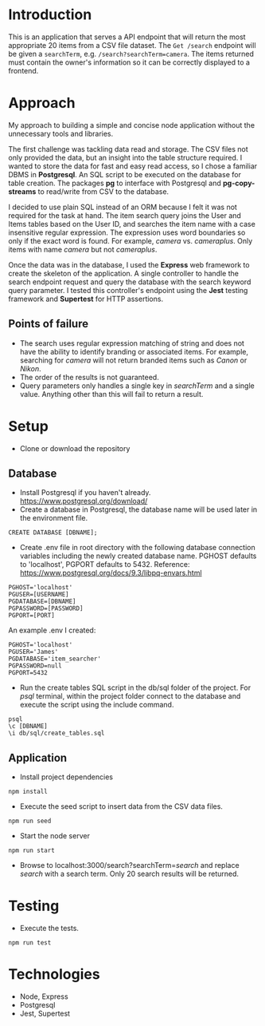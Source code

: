 # Introduction
This is an application that serves a API endpoint that will return the most appropriate 20 items from a CSV file dataset. The `Get /search` endpoint will be given a `searchTerm`, e.g. `/search?searchTerm=camera`. The items returned must contain the owner's information so it can be correctly displayed to a frontend.

# Approach
My approach to building a simple and concise node application without the unnecessary tools and libraries.

The first challenge was tackling data read and storage. The CSV files not only provided the data, but an insight into the table structure required. I wanted to store the data for fast and easy read access, so I chose a familiar DBMS in **Postgresql**. An SQL script to be executed on the database for table creation. The packages **pg** to interface with Postgresql and **pg-copy-streams** to read/write from CSV to the database.

I decided to use plain SQL instead of an ORM because I felt it was not required for the task at hand. The item search query joins the User and Items tables based on the User ID, and searches the item name with a case insensitive regular expression. The expression uses word boundaries so only if the exact word is found. For example, *camera* vs. *cameraplus*. Only items with name *camera* but not *cameraplus*.

Once the data was in the database, I used the **Express** web framework to create the skeleton of the application. A single controller to handle the search endpoint request and query the database with the search keyword query parameter. I tested this controller's endpoint using the **Jest** testing framework and **Supertest** for HTTP assertions.

## Points of failure
- The search uses regular expression matching of string and does not have the ability to identify branding or associated items. For example, searching for *camera* will not return branded items such as *Canon* or *Nikon*.
- The order of the results is not guaranteed.
- Query parameters only handles a single key in *searchTerm* and a single value. Anything other than this will fail to return a result.

# Setup
- Clone or download the repository
## Database
- Install Postgresql if you haven't already. https://www.postgresql.org/download/
- Create a database in Postgresql, the database name will be used later in the environment file.
```
CREATE DATABASE [DBNAME];
```
- Create .env file in root directory with the following database connection variables including the newly created database name. PGHOST defaults to 'localhost', PGPORT defaults to 5432. Reference: https://www.postgresql.org/docs/9.3/libpq-envars.html
```
PGHOST='localhost'
PGUSER=[USERNAME]
PGDATABASE=[DBNAME]
PGPASSWORD=[PASSWORD]
PGPORT=[PORT]
```

An example .env I created:
```
PGHOST='localhost'
PGUSER='James'
PGDATABASE='item_searcher'
PGPASSWORD=null
PGPORT=5432
```
- Run the create tables SQL script in the db/sql folder of the project. For *psql* terminal, within the project folder connect to the database and execute the script using the include command.
```
psql
\c [DBNAME]
\i db/sql/create_tables.sql
```
## Application
- Install project dependencies
```
npm install
```
- Execute the seed script to insert data from the CSV data files.
```
npm run seed
```
- Start the node server
```
npm run start
```
- Browse to localhost:3000/search?searchTerm=*search* and replace *search* with a search term. Only 20 search results will be returned.

# Testing
- Execute the tests.
```
npm run test
```
# Technologies
- Node, Express
- Postgresql
- Jest, Supertest
